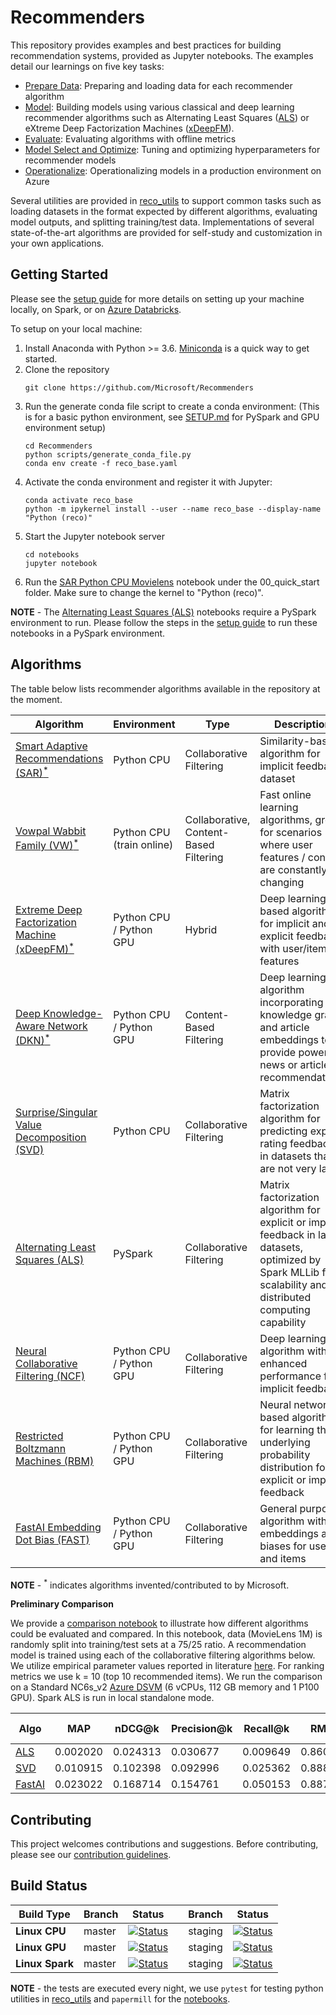 # Recommenders

This repository provides examples and best practices for building recommendation systems, provided as Jupyter notebooks. The examples detail our learnings on five key tasks: 
- [Prepare Data](notebooks/01_prepare_data/README.md): Preparing and loading data for each recommender algorithm
- [Model](notebooks/02_model/README.md): Building models using various classical and deep learning recommender algorithms such as Alternating Least Squares ([ALS](https://spark.apache.org/docs/latest/api/python/_modules/pyspark/ml/recommendation.html#ALS)) or eXtreme Deep Factorization Machines ([xDeepFM](https://arxiv.org/abs/1803.05170)).
- [Evaluate](notebooks/03_evaluate/README.md): Evaluating algorithms with offline metrics
- [Model Select and Optimize](notebooks/04_model_select_and_optimize): Tuning and optimizing hyperparameters for recommender models
- [Operationalize](notebooks/05_operationalize/README.md): Operationalizing models in a production environment on Azure

Several utilities are provided in [reco_utils](reco_utils) to support common tasks such as loading datasets in the format expected by different algorithms, evaluating model outputs, and splitting training/test data. Implementations of several state-of-the-art algorithms are provided for self-study and customization in your own applications.

## Getting Started
Please see the [setup guide](SETUP.md) for more details on setting up your machine locally, on Spark, or on [Azure Databricks](SETUP.md#setup-guide-for-azure-databricks). 

To setup on your local machine:
1. Install Anaconda with Python >= 3.6. [Miniconda](https://conda.io/miniconda.html) is a quick way to get started.
2. Clone the repository
    ```
    git clone https://github.com/Microsoft/Recommenders
    ```
3. Run the generate conda file script to create a conda environment:
   (This is for a basic python environment, see [SETUP.md](SETUP.md) for PySpark and GPU environment setup) 
    ```
    cd Recommenders
    python scripts/generate_conda_file.py
    conda env create -f reco_base.yaml  
    ```
4. Activate the conda environment and register it with Jupyter:
    ```
    conda activate reco_base
    python -m ipykernel install --user --name reco_base --display-name "Python (reco)"
    ```
5. Start the Jupyter notebook server
    ```
    cd notebooks
    jupyter notebook
    ```
6. Run the [SAR Python CPU Movielens](notebooks/00_quick_start/sar_movielens.ipynb) notebook under the 00_quick_start folder. Make sure to change the kernel to "Python (reco)".

**NOTE** - The [Alternating Least Squares (ALS)](notebooks/00_quick_start/als_movielens.ipynb) notebooks require a PySpark environment to run. Please follow the steps in the [setup guide](SETUP.md#dependencies-setup) to run these notebooks in a PySpark environment.


## Algorithms

The table below lists recommender algorithms available in the repository at the moment.

| Algorithm | Environment | Type | Description | 
| --- | --- | --- | --- |
| [Smart Adaptive Recommendations (SAR)<sup>*</sup>](notebooks/00_quick_start/sar_movielens.ipynb) | Python CPU | Collaborative Filtering | Similarity-based algorithm for implicit feedback dataset |
| [Vowpal Wabbit Family (VW)<sup>*</sup>](notebooks/02_model/vowpal_wabbit_deep_dive.ipynb) | Python CPU (train online) | Collaborative, Content-Based Filtering | Fast online learning algorithms, great for scenarios where user features / context are constantly changing |
| [Extreme Deep Factorization Machine (xDeepFM)<sup>*</sup>](notebooks/00_quick_start/xdeepfm_synthetic.ipynb) | Python CPU / Python GPU | Hybrid | Deep learning based algorithm for implicit and explicit feedback with user/item features | 
| [Deep Knowledge-Aware Network (DKN)<sup>*</sup>](notebooks/00_quick_start/dkn_synthetic.ipynb) |  Python CPU / Python GPU | Content-Based Filtering | Deep learning algorithm incorporating a knowledge graph and article embeddings to provide powerful news or article recommendations | 
| [Surprise/Singular Value Decomposition (SVD)](notebooks/00_quick_start/sar_movielens.ipynb) | Python CPU | Collaborative Filtering | Matrix factorization algorithm for predicting explicit rating feedback in datasets that are not very large | 
| [Alternating Least Squares (ALS)](notebooks/00_quick_start/als_movielens.ipynb) | PySpark | Collaborative Filtering | Matrix factorization algorithm for explicit or implicit feedback in large datasets, optimized by Spark MLLib for scalability and distributed computing capability | 
| [Neural Collaborative Filtering (NCF)](notebooks/00_quick_start/ncf_movielens.ipynb) |  Python CPU / Python GPU | Collaborative Filtering | Deep learning algorithm with enhanced performance for implicit feedback | 
| [Restricted Boltzmann Machines (RBM)](notebooks/00_quick_start/rbm_movielens.ipynb) |  Python CPU / Python GPU | Collaborative Filtering | Neural network based algorithm for learning the underlying probability distribution for explicit or implicit feedback | 
| [FastAI Embedding Dot Bias (FAST)](notebooks/00_quick_start/fastai_movielens.ipynb)  |  Python CPU / Python GPU | Collaborative Filtering | General purpose algorithm with embeddings and biases for users and items |

**NOTE** - <sup>*</sup> indicates algorithms invented/contributed to by Microsoft.

**Preliminary Comparison**

We provide a [comparison notebook](notebooks/03_evaluate/comparison.ipynb) to illustrate how different algorithms could be evaluated and compared. In this notebook, data (MovieLens 1M) is randomly split into training/test sets at a 75/25 ratio. A recommendation model is trained using each of the collaborative filtering algorithms below. We utilize empirical parameter values reported in literature [here](http://mymedialite.net/examples/datasets.html). For ranking metrics we use k = 10 (top 10 recommended items). We run the comparison on a Standard NC6s_v2 [Azure DSVM](https://azure.microsoft.com/en-us/services/virtual-machines/data-science-virtual-machines/) (6 vCPUs, 112 GB memory and 1 P100 GPU). Spark ALS is run in local standalone mode. 

| Algo | MAP | nDCG@k | Precision@k | Recall@k | RMSE | MAE | R<sup>2</sup> | Explained Variance | 
| --- | --- | --- | --- | --- | --- | --- | --- | --- | 
| [ALS](notebooks/00_quick_start/als_movielens.ipynb) | 0.002020 | 0.024313 | 0.030677 | 0.009649 | 0.860502 | 0.680608 | 0.406014 | 0.411603 | 
| [SVD](notebooks/02_model/surprise_svd_deep_dive.ipynb) | 0.010915 | 0.102398 | 0.092996 | 0.025362 | 0.888991 | 0.696781 | 0.364178 | 0.364178 | 
| [FastAI](notebooks/00_quick_start/fastai_movielens.ipynb) | 0.023022 |0.168714 |0.154761 |0.050153 |0.887224 |0.705609 |0.371552 |0.374281 |


## Contributing
This project welcomes contributions and suggestions. Before contributing, please see our [contribution guidelines](CONTRIBUTING.md).


## Build Status
| Build Type | Branch | Status |  | Branch | Status | 
| --- | --- | --- | --- | --- | --- | 
| **Linux CPU** |  master | [![Status](https://msdata.visualstudio.com/AlgorithmsAndDataScience/_apis/build/status/nightly?branchName=master)](https://msdata.visualstudio.com/AlgorithmsAndDataScience/_build/latest?definitionId=4792)  | | staging | [![Status](https://msdata.visualstudio.com/AlgorithmsAndDataScience/_apis/build/status/nightly_staging?branchName=staging)](https://msdata.visualstudio.com/AlgorithmsAndDataScience/_build/latest?definitionId=4594) | 
| **Linux GPU** | master | [![Status](https://msdata.visualstudio.com/AlgorithmsAndDataScience/_apis/build/status/nightly_gpu?branchName=master)](https://msdata.visualstudio.com/DefaultCollection/AlgorithmsAndDataScience/_build/latest?definitionId=4997) | | staging | [![Status](https://msdata.visualstudio.com/AlgorithmsAndDataScience/_apis/build/status/nightly_gpu_staging?branchName=staging)](https://msdata.visualstudio.com/DefaultCollection/AlgorithmsAndDataScience/_build/latest?definitionId=4998)|
| **Linux Spark** | master | [![Status](https://msdata.visualstudio.com/AlgorithmsAndDataScience/_apis/build/status/nightly_spark?branchName=master)](https://msdata.visualstudio.com/AlgorithmsAndDataScience/_build/latest?definitionId=4804) | | staging | [![Status](https://msdata.visualstudio.com/AlgorithmsAndDataScience/_apis/build/status/Recommenders/nightly_spark_staging)](https://msdata.visualstudio.com/AlgorithmsAndDataScience/_build/latest?definitionId=5186)|

**NOTE** - the tests are executed every night, we use `pytest` for testing python utilities in [reco_utils](reco_utils) and `papermill` for the [notebooks](notebooks).

